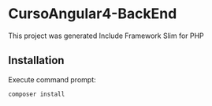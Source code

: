 # CursoAngular4-BackEnd

This project was generated Include Framework Slim for PHP

## Installation
Execute command prompt:

`composer install`